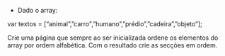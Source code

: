 - Dado o array:

var textos = [“animal”,”carro",”humano”,”prédio”,”cadeira”,”objeto”];

Crie uma página que sempre ao ser inicializada ordene os elementos do array por ordem alfabética. 
Com o resultado crie as secções em ordem.
